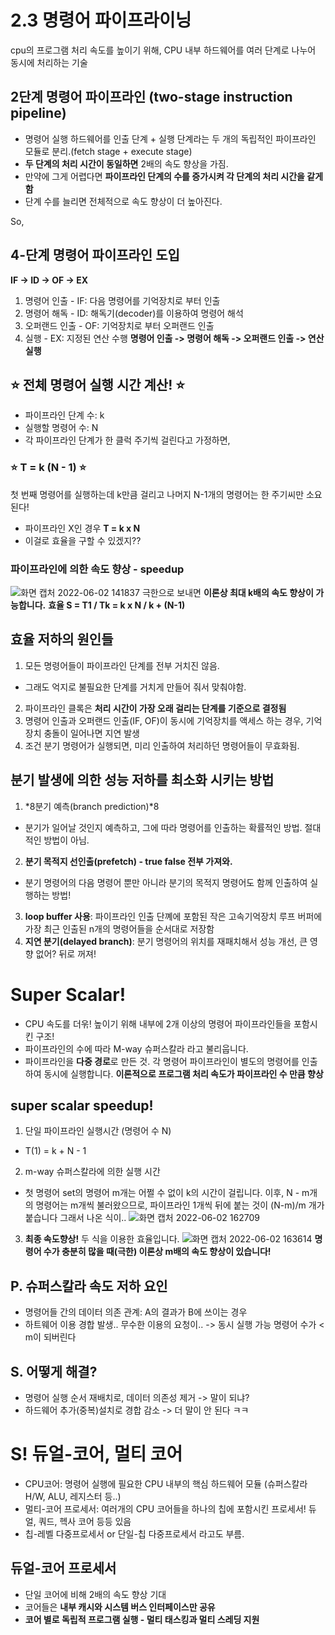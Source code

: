 # 2.3 명령어 파이프라이닝
cpu의 프로그램 처리 속도를 높이기 위해, CPU 내부 하드웨어를 여러 단계로 나누어 동시에 처리하는 기술

## 2단계 명령어 파이프라인 (two-stage instruction pipeline)
- 명령어 실행 하드웨어를 인출 단계 + 실행 단계라는 두 개의 독립적인 파이프라인 모듈로 분리.(fetch stage + execute stage)
- **두 단계의 처리 시간이 동일하면** 2배의 속도 향상을 가짐.
- 만약에 그게 어렵다면 **파이프라인 단계의 수를 증가시켜 각 단계의 처리 시간을 같게 함**
- 단계 수를 늘리면 전체적으로 속도 향상이 더 높아진다.

So,
## 4-단계 명령어 파이프라인 도입
**IF -> ID -> OF -> EX**
1. 명령어 인출 - IF: 다음 명령어를 기억장치로 부터 인출
2. 명령어 해독 - ID: 해독기(decoder)를 이용하여 명령어 해석
3. 오퍼랜드 인출 - OF: 기억장치로 부터 오퍼랜드 인출
4. 실행 - EX: 지정된 연산 수행
   **명령어 인출 -> 명령어 해독 -> 오퍼랜드 인출 -> 연산 실행**


## ⭐ 전체 명령어 실행 시간 계산! ⭐
- 파이프라인 단계 수: k
- 실행할 명령어 수: N
- 각 파이프라인 단계가 한 클럭 주기씩 걸린다고 가정하면,

### ⭐ T = k (N - 1) ⭐
첫 번째 명령어를 실행하는데 k만큼 걸리고 나머지 N-1개의 명령어는 한 주기씨만 소요된다!
- 파이프라인 X인 경우 **T = k x N**
- 이걸로 효율을 구할 수 있겠지??

### 파이프라인에 의한 속도 향상 - speedup
![화면 캡처 2022-06-02 141837](https://user-images.githubusercontent.com/71186266/171558071-c62690b5-1eb2-447a-826c-4755cdec94f0.png)
극한으로 보내면 **이론상 최대 k배의 속도 향상이 가능합니다.**
**효율 S = T1 / Tk = k x N / k + (N-1)**


## 효율 저하의 원인들
1. 모든 명령어들이 파이프라인 단계를 전부 거치진 않음.
- 그래도 억지로 불필요한 단계를 거치게 만들어 줘서 맞춰야함.
2. 파이프라인 클록은 **처리 시간이 가장 오래 걸리는 단계를 기준으로 결정됨**
3. 명령어 인출과 오퍼랜드 인출(IF, OF)이 동시에 기억장치를 액세스 하는 경우, 기억장치 충돌이 일어나면 지연 발생
4. 조건 분기 명령어가 실행되면, 미리 인출하여 처리하던 명령어들이 무효화됨.

## 분기 발생에 의한 성능 저하를 최소화 시키는 방법
1. *8분기 예측(branch prediction)*8
- 분기가 일어날 것인지 예측하고, 그에 따라 명령어를 인출하는 확률적인 방법. 절대적인 방법이 아님.
2. **분기 목적지 선인출(prefetch) - true false 전부 가져와.**
- 분기 명령어의 다음 명령어 뿐만 아니라 분기의 목적지 명령어도 함께 인출하여 실행하는 방법!
3. **loop buffer 사용**: 파이프라인 인출 단꼐에 포함된 작은 고속기억장치 루프 버퍼에 가장 최근 인출된 n개의 명령어들을 순서대로 저장함
4. **지연 분기(delayed branch)**: 분기 명령어의 위치를 재패치해서 성능 개선, 큰 영향 없어? 뒤로 꺼져!


# Super Scalar!
- CPU 속도를 더욲! 높이기 위해 내부에 2개 이상의 명령어 파이프라인들을 포함시킨 구조!
- 파이프라인의 수에 따라 M-way 슈퍼스칼라 라고 불리웁니다.
- 파이프라인을 **다중 경로**로 만든 것. 각 명령어 파이프라인이 별도의 명령어를 인출하여 동시에 실행합니다. **이론적으로 프로그램 처리 속도가 파이프라인 수 만큼 향상**

## super scalar speedup!
1. 단일 파이프라인 실행시간 (명령어 수 N)
- T(1) = k + N - 1
2. m-way 슈퍼스칼라에 의한 실행 시간
- 첫 명령어 set의 명령어 m개는 어쩔 수 없이 k의 시간이 걸립니다. 이후, N - m개의 명령어는 m개씩 불러왔으므로, 파이프라인 1개씩 뒤에 붙는 것이 (N-m)/m 개가 붙습니다 그래서 나온 식이..
  ![화면 캡처 2022-06-02 162709](https://user-images.githubusercontent.com/71186266/171576835-54b659ef-353a-467c-a42d-236b09c17ce0.png)

3. **최종 속도향상!** 두 식을 이용한 효율입니다.
   ![화면 캡처 2022-06-02 163614](https://user-images.githubusercontent.com/71186266/171578517-1dc23ec5-6911-4feb-a014-bdb3b5877635.png)
   **명령어 수가 충분히 많을 때(극한) 이론상 m배의 속도 향상이 있습니다!**

## P. 슈퍼스칼라 속도 저하 요인
- 명령어들 간의 데이터 의존 관계: A의 결과가 B에 쓰이는 경우
- 하트웨어 이용 경합 발생.. 무수한 이용의 요청이..
  -> 동시 실행 가능 명령어 수가 < m이 되버린다

## S. 어떻게 해결?
- 명령어 실행 순서 재배치로, 데이터 의존성 제거 -> 말이 되냐?
- 하드웨어 추가(중복)설치로 경합 감소 -> 더 말이 안 된다 ㅋㅋ

# S! 듀얼-코어, 멀티 코어
- CPU코어: 명령어 실행에 필요한 CPU 내부의 핵심 하드웨어 모듈 (슈퍼스칼라 H/W, ALU, 레지스터 등..)
- 멀티-코어 프로세서: 여러개의 CPU 코어들을 하나의 칩에 포함시킨 프로세서! 듀얼, 쿼드, 헥사 코어 등등 있음
- 칩-레벨 다중프로세서 or 단일-칩 다중프로세서 라고도 부름.

## 듀얼-코어 프로세서
- 단일 코어에 비해 2배의 속도 향상 기대
- 코어들은 **내부 캐시와 시스템 버스 인터페이스만 공유**
- **코어 별로 독립적 프로그램 실행 - 멀티 태스킹과 멀티 스레딩 지원** 
